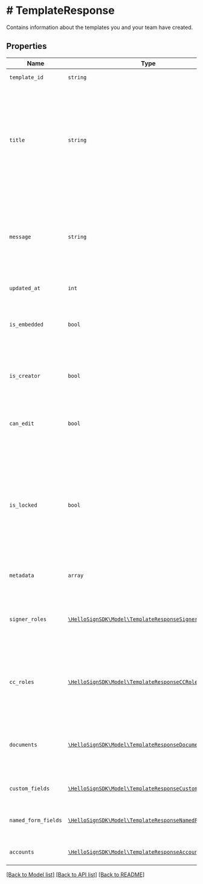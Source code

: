 # # TemplateResponse

Contains information about the templates you and your team have created.

## Properties

Name | Type | Description | Notes
------------ | ------------- | ------------- | -------------
| `template_id` | ```string``` |  The id of the Template.  |  |
| `title` | ```string``` |  The title of the Template. This will also be the default subject of the message sent to signers when using this Template to send a SignatureRequest. This can be overridden when sending the SignatureRequest.  |  |
| `message` | ```string``` |  The default message that will be sent to signers when using this Template to send a SignatureRequest. This can be overridden when sending the SignatureRequest.  |  |
| `updated_at` | ```int``` |  Time the template was last updated.  |  |
| `is_embedded` | ```bool``` |  `true` if this template was created using an embedded flow, `false` if it was created on our website.  |  |
| `is_creator` | ```bool``` |  `true` if you are the owner of this template, `false` if it&#39;s been shared with you by a team member.  |  |
| `can_edit` | ```bool``` |  Indicates whether edit rights have been granted to you by the owner (always `true` if that&#39;s you).  |  |
| `is_locked` | ```bool``` |  Indicates whether the template is locked. If `true`, then the template was created outside your quota and can only be used in `test_mode`. If `false`, then the template is within your quota and can be used to create signature requests.  |  |
| `metadata` | ```array``` |  The metadata attached to the template.  |  |
| `signer_roles` | [```\HelloSignSDK\Model\TemplateResponseSignerRole[]```](TemplateResponseSignerRole.md) |  An array of the designated signer roles that must be specified when sending a SignatureRequest using this Template.  |  |
| `cc_roles` | [```\HelloSignSDK\Model\TemplateResponseCCRole[]```](TemplateResponseCCRole.md) |  An array of the designated CC roles that must be specified when sending a SignatureRequest using this Template.  |  |
| `documents` | [```\HelloSignSDK\Model\TemplateResponseDocument[]```](TemplateResponseDocument.md) |  An array describing each document associated with this Template. Includes form field data for each document.  |  |
| `custom_fields` | [```\HelloSignSDK\Model\TemplateResponseCustomField[]```](TemplateResponseCustomField.md) |  An array of Custom Field objects.  |  |
| `named_form_fields` | [```\HelloSignSDK\Model\TemplateResponseNamedFormField[]```](TemplateResponseNamedFormField.md) |  Deprecated. Use `form_fields` inside the [documents](https://developers.hellosign.com/api/reference/operation/templateGet/#!c&#x3D;200&amp;path&#x3D;template/documents&amp;t&#x3D;response) array instead.  |  |
| `accounts` | [```\HelloSignSDK\Model\TemplateResponseAccount[]```](TemplateResponseAccount.md) |  An array of the Accounts that can use this Template.  |  |

[[Back to Model list]](../../README.md#models) [[Back to API list]](../../README.md#endpoints) [[Back to README]](../../README.md)
